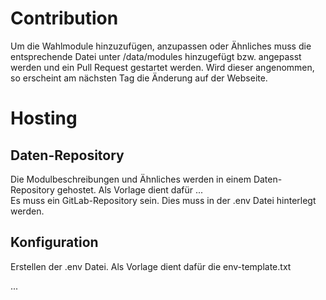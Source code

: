 # Contribution
Um die Wahlmodule hinzuzufügen, anzupassen oder Ähnliches muss die
entsprechende Datei unter /data/modules hinzugefügt bzw. angepasst werden und 
ein Pull Request gestartet werden. Wird dieser angenommen, so erscheint am nächsten Tag
die Änderung auf der Webseite.

# Hosting
## Daten-Repository
Die Modulbeschreibungen und Ähnliches werden in einem Daten-Repository gehostet. Als Vorlage dient dafür ...  
Es muss ein GitLab-Repository sein. Dies muss in der .env Datei hinterlegt werden.

## Konfiguration
Erstellen der .env Datei. Als Vorlage dient dafür die env-template.txt

...